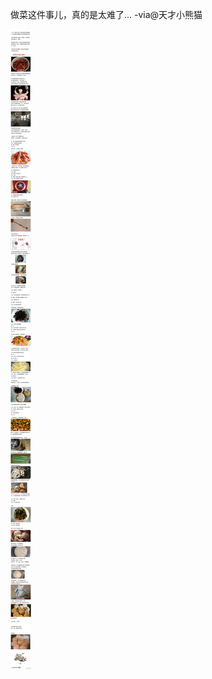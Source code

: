 
做菜这件事儿，真的是太难了... -via@天才小熊猫

![626fe291111f4ced9abd78a36470ad6e.jpg](https://raw.githubusercontent.com/wxlzmt/cdn1/master/ext/qw/groups/20030/626fe291111f4ced9abd78a36470ad6e.jpg)
